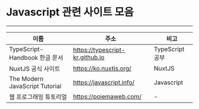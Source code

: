 # Javascript 관련 사이트 모음
* * *   

|이름|주소|비고|
|---|---------------------|-----|
|TypeScript-Handbook 한글 문서|https://typescript-kr.github.io|TypeScript 공부|
|NuxtJS 공식 사이트|https://ko.nuxtjs.org/|NuxtJS|
|The Modern JavaScript Tutorial|https://javascript.info/|Javascript|
|웹 프로그래밍 튜토리얼|https://poiemaweb.com/|-|
